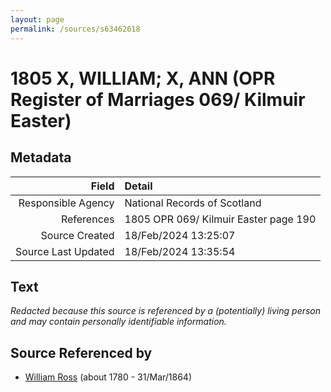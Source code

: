 ```yaml
---
layout: page
permalink: /sources/s63462618
---
```


# 1805 X, WILLIAM; X, ANN (OPR Register of Marriages  069/ Kilmuir Easter)

## Metadata
Field | Detail
---:|:---
Responsible Agency | National Records of Scotland
References | 1805 OPR 069/ Kilmuir Easter page 190
Source Created | 18/Feb/2024 13:25:07
Source Last Updated | 18/Feb/2024 13:35:54

## Text

_Redacted because this source is referenced by a (potentially) living person and may contain personally identifiable information._

## Source Referenced by

* [William Ross](../people/@31822850@-william-ross-b1780-d1864-3-31.md) (about 1780 - 31/Mar/1864)
